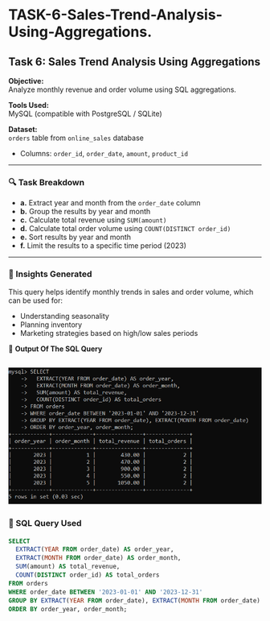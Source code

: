 # TASK-6-Sales-Trend-Analysis-Using-Aggregations.
## Task 6: Sales Trend Analysis Using Aggregations

**Objective:**  
Analyze monthly revenue and order volume using SQL aggregations.

**Tools Used:**  
MySQL (compatible with PostgreSQL / SQLite)

**Dataset:**  
`orders` table from `online_sales` database  
- Columns: `order_id`, `order_date`, `amount`, `product_id`

---

### 🔍 Task Breakdown

- **a.** Extract year and month from the `order_date` column
- **b.** Group the results by year and month
- **c.** Calculate total revenue using `SUM(amount)`
- **d.** Calculate total order volume using `COUNT(DISTINCT order_id)`
- **e.** Sort results by year and month
- **f.** Limit the results to a specific time period (2023)

---

### 🧠 Insights Generated

This query helps identify monthly trends in sales and order volume, which can be used for:
- Understanding seasonality
- Planning inventory
- Marketing strategies based on high/low sales periods

🎯 **Output Of The SQL Query**

![image alt](https://github.com/Saktalmale16/TASK-6-Sales-Trend-Analysis-Using-Aggregations./blob/main/sql%20query%20image.PNG)
---

### 🧾 SQL Query Used

```sql
SELECT
  EXTRACT(YEAR FROM order_date) AS order_year,
  EXTRACT(MONTH FROM order_date) AS order_month,
  SUM(amount) AS total_revenue,
  COUNT(DISTINCT order_id) AS total_orders
FROM orders
WHERE order_date BETWEEN '2023-01-01' AND '2023-12-31'
GROUP BY EXTRACT(YEAR FROM order_date), EXTRACT(MONTH FROM order_date)
ORDER BY order_year, order_month;











